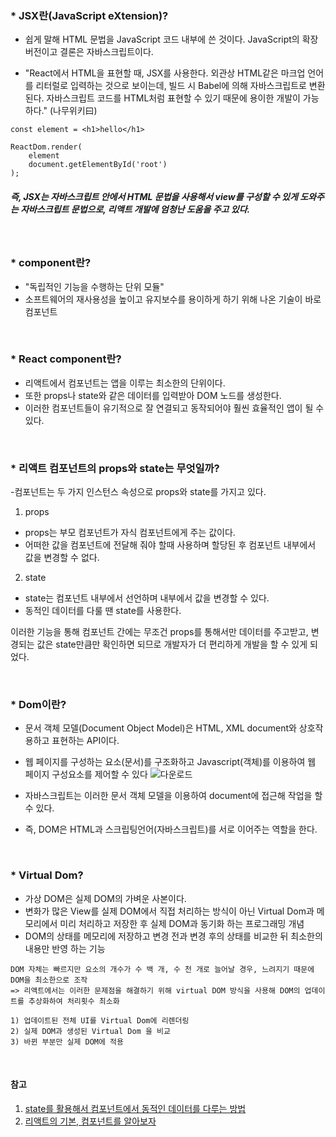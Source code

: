 ### * JSX란(JavaScript eXtension)?


- 쉽게 말해 HTML 문법을 JavaScript 코드 내부에 쓴 것이다. JavaScript의 확장 버전이고 결론은 자바스크립트이다.

 - "React에서 HTML을 표현할 때, JSX를 사용한다. 외관상 HTML같은 마크업 언어를 리터럴로 입력하는 것으로 보이는데,
빌드 시 Babel에 의해 자바스크립트로 변환된다. 자바스크립트 코드를 HTML처럼 표현할 수 있기 때문에 용이한 개발이 가능하다." (나무위키曰)

``` React
const element = <h1>hello</h1>

ReactDom.render(
    element
    document.getElementById('root')
);
```
##### 즉, JSX는 자바스크립트 안에서 HTML 문법을 사용해서 view를 구성할 수 있게 도와주는 자바스크립트 문법으로, 리액트 개발에 엄청난 도움을 주고 있다.
<br>

### * component란?
- "독립적인 기능을 수행하는 단위 모듈"
- 소프트웨어의 재사용성을 높이고 유지보수를 용이하게 하기 위해 나온 기술이 바로 컴포넌트

<br>

### * React component란?
- 리액트에서 컴포넌트는 앱을 이루는 최소한의 단위이다.
- 또한 props나 state와 같은 데이터를 입력받아 DOM 노드를 생성한다. 
- 이러한 컴포넌트들이 유기적으로 잘 연결되고 동작되어야 훨씬 효율적인 앱이 될 수 있다. 
 <br>
 
### * 리액트 컴포넌트의 props와 state는 무엇일까?

-컴포넌트는 두 가지 인스턴스 속성으로 props와 state를 가지고 있다. 

1. props
 - props는 부모 컴포넌트가 자식 컴포넌트에게 주는 값이다.
- 어떠한 값을 컴포넌트에 전달해 줘야 할때 사용하며 할당된 후 컴포넌트 내부에서 값을 변경할 수 없다.

2. state
- state는 컴포넌트 내부에서 선언하며 내부에서 값을 변경할 수 있다.
- 동적인 데이터를 다룰 땐 state를 사용한다.

이러한 기능을 통해 컴포넌트 간에는 무조건 props를 통해서만 데이터를 주고받고, 변경되는 값은 state만큼만 확인하면 되므로 개발자가 더 편리하게 개발을 할 수 있게 되었다.

<br>

### * Dom이란?
- 문서 객체 모델(Document Object Model)은 HTML, XML document와 상호작용하고 표현하는 API이다.
- 웹 페이지를 구성하는 요소(문서)를 구조화하고 Javascript(객체)를 이용하여 웹 페이지 구성요소를 제어할 수 있다
![다운로드](https://user-images.githubusercontent.com/76805997/147996665-217e0ddf-e9d1-47a7-aa62-bfa1a45f56ef.png)

- 자바스크립트는 이러한 문서 객체 모델을 이용하여 document에 접근해 작업을 할 수 있다.
- 즉, DOM은 HTML과 스크립팅언어(자바스크립트)를 서로 이어주는 역할을 한다.
<br>

### * Virtual Dom?
- 가상 DOM은 실제 DOM의 가벼운 사본이다.
- 변화가 많은 View를 실제 DOM에서 직접 처리하는 방식이 아닌 Virtual Dom과 메모리에서 미리 처리하고 저장한 후 실제 DOM과 동기화 하는 프로그래밍 개념
- DOM의 상태를 메모리에 저장하고 변경 전과 변경 후의 상태를 비교한 뒤 최소한의 내용만 반영 하는 기능

```
DOM 자체는 빠르지만 요소의 개수가 수 백 개, 수 천 개로 늘어날 경우, 느려지기 때문에 DOM을 최소한으로 조작
=> 리액트에서는 이러한 문제점을 해결하기 위해 virtual DOM 방식을 사용해 DOM의 업데이트를 추상화하여 처리횟수 최소화

1) 업데이트된 전체 UI를 Virtual Dom에 리렌더링
2) 실제 DOM과 생성된 Virtual Dom 을 비교
3) 바뀐 부분만 실제 DOM에 적용
```
<br>

#### 참고
1) [state를 활용해서 컴포넌트에서 동적인 데이터를 다루는 방법](https://moonsbeen.tistory.com/210?category=1200619)<br>
2) [리액트의 기본, 컴포넌트를 알아보자](https://medium.com/little-big-programming/react%EC%9D%98-%EA%B8%B0%EB%B3%B8-%EC%BB%B4%ED%8F%AC%EB%84%8C%ED%8A%B8%EB%A5%BC-%EC%95%8C%EC%95%84%EB%B3%B4%EC%9E%90-92c923011818)
